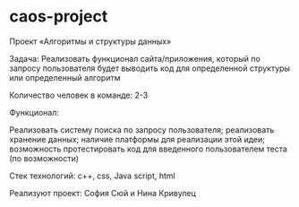 # caos-project
Проект «Алгоритмы и структуры данных»

Задача: Реализовать функционал сайта/приложения, который по запросу пользователя будет выводить код для определенной структуры или определенный алгоритм

Количество человек в команде: 2-3

Функционал:

Реализовать систему поиска по запросу пользователя; реализовать хранение данных; наличие платформы для реализации этой идеи; возможность протестировать код для введенного пользователем теста (по возможности)

Стек технологий:
c++, css, Java script, html

Реализуют проект: София Сюй и Нина Кривулец
